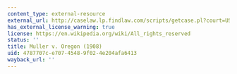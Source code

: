 ```yaml
---
content_type: external-resource
external_url: http://caselaw.lp.findlaw.com/scripts/getcase.pl?court=US&vol=208&invol=412
has_external_license_warning: true
license: https://en.wikipedia.org/wiki/All_rights_reserved
status: ''
title: Muller v. Oregon (1908)
uid: 4787707c-e707-4548-9f02-4e204afa6413
wayback_url: ''
---
```

